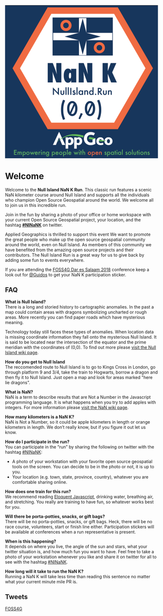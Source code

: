 <div style="height:30px;width:30px;"></div>


![Null Island NaN K Run Logo](NINaNk.png)


# Welcome

Welcome to the **Null Island NaN K Run**. This classic run features a scenic NaN kilometer course around Null Island and supports all the individuals who champion Open Source Geospatial around the world. We welcome all to join us in this incredible run.

Join in the fun by sharing a photo of your office or home workspace with your current Open Source Geospatial project, your location, and the hashtag **[#NINaNK](https://twitter.com/intent/tweet?button_hashtag=NINaNK&ref_src=twsrc%5Etfw)** on twitter. 

Applied Geographics is thrilled to support this event We want to promote the great people who make up the open source geospatial community around the world, even on Null Island. As members of this community we have benefited from the amazing open source projects and their contributors. The Null Island Run is a great way for us to give back by adding some fun to events everywhere.

If you are attending the [FOSS4G Dar es Salaam 2018](https://2018.foss4g.org/) conference keep a look out for [@Guidos](https://twitter.com/guidos) to get your NaN K participation sticker.

<!-- <div style="width:200px;height:200px;border: black solid 1px;position:absolute"><div id="map" style="width:200px;height:200px;"></div></div>
  <script src="https://unpkg.com/leaflet@1.3.3/dist/leaflet.js"></script>
<script>
  const map = L.map('map').setView([37, -90], 6);

  const tonerUrl = "http://{S}tile.stamen.com/toner-lite/{Z}/{X}/{Y}.png";

  const url = tonerUrl.replace(/({[A-Z]})/g, s => s.toLowerCase());

  const basemap = L.tileLayer(url, {
    subdomains: ['', 'a.', 'b.', 'c.', 'd.'],
    minZoom: 0,
    maxZoom: 20,
    type: 'png',
    attribution: 'Map tiles by <a href="http://stamen.com">Stamen Design</a>, under <a href="http://creativecommons.org/licenses/by/3.0">CC BY 3.0</a>. Data by <a href="http://openstreetmap.org">OpenStreetMap</a>, under <a href="http://creativecommons.org/licenses/by-sa/3.0">CC BY SA</a>'
  });

  basemap.addTo(map);  
  </script> -->
<a name="faq"></a>

## FAQ

**What is Null Island?**  
There is a long and storied history to cartographic anomalies. In the past a map could contain areas with dragons symbolizing uncharted or rough areas. More recently you can find paper roads which have mysterious meaning.

Technology today still faces these types of anomalies. When location data is missing coordinate information they fall onto the mysterious Null Island. It is said to be located near the intersection of the equator and the prime meridian with the coordinates of (0,0). To find out more please [visit the Null Island wiki page](https://en.wikipedia.org/wiki/Null_Island "Null Island Wiki Page").

**How do you get to Null Island**  
The reccomended route to Null Island is to go to Kings Cross in London, go through platform 9 and 3/4, take the train to Hogwarts, borrow a dragon and then fly it to Null Island. Just open a map and look for areas marked "here lie dragons".

**What is NaN?**  
NaN is a term to describe results that are Not a Number in the Javascript programming language. It is what happens when you try to add apples with integers. For more information please [visit the NaN wiki page](https://en.wikipedia.org/wiki/NaN "NaN Wiki Page").

**How many kilometers is a NaN K?**  
NaN is Not a Number, so it could be apple kilometers in length or orange kilometers in length. We don’t really know, but if you figure it out let us know.

**How do I participate in the run?**  
You can participate in the “run” by sharing the following on twitter with the hashtag [#NINaNK](https://twitter.com/intent/tweet?button_hashtag=NINaNK&ref_src=twsrc%5Etfw):

- A photo of your workstation with your favorite open source geospatial tools on the screen. You can decide to be in the photo or not, it is up to you.
- Your location (e.g. town, state, province, country),  whatever you are comfortable sharing online.

**How does one train for this run?**  
We recommend reading [Eloquent Javascript](https://eloquentjavascript.net/), drinking water, breathing air, and stretching. You really are training to have fun, so whatever works best for you.

**Will there be porta-potties, snacks, or gift bags?**  
There will be no porta-potties, snacks, or gift bags. Heck, there will be no race course, volunteers, start or finish line either. Participation stickers will be available at conferences when a run representative is present. 

**When is this happening?**  
It depends on where you live, the angle of the sun and stars, what your twitter situation is, and how much fun you want to have. Feel free to take a photo of your workstation whenever you like and share it on twitter for all to see with the hashtag [#NINaNK](https://twitter.com/intent/tweet?button_hashtag=NINaNK&ref_src=twsrc%5Etfw).

**How long will it take to run the NaN K?**  
Running a NaN K will take less time than reading this sentence no matter what your current minute mile PR is.

<a name="tweets"></a>

## Tweets

<a class="twitter-moment" href="https://twitter.com/i/moments/1030193700436107264">FOSS4G</a> <script async src="https://platform.twitter.com/widgets.js" charset="utf-8"></script>

